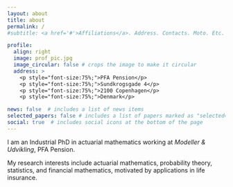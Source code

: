 ```yaml
---
layout: about
title: about
permalink: /
#subtitle: <a href='#'>Affiliations</a>. Address. Contacts. Moto. Etc.

profile:
  align: right
  image: prof_pic.jpg
  image_circular: false # crops the image to make it circular
  address: >
    <p style="font-size:75%;">PFA Pension</p>
    <p style="font-size:75%;">Sundkrogsgade 4</p>
    <p style="font-size:75%;">2100 Copenhagen</p>
    <p style="font-size:75%;">Denmark</p>

news: false  # includes a list of news items
selected_papers: false # includes a list of papers marked as "selected={true}"
social: true  # includes social icons at the bottom of the page
---
```


I am an Industrial PhD in actuarial mathematics working at *Modeller & Udvikling*, PFA Pension. 

My research interests include actuarial mathematics, probability theory, statistics, and financial mathematics, motivated by applications in life insurance. 
